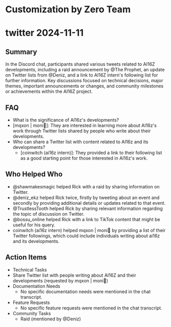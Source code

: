 # Customization by Zero Team

# twitter 2024-11-11

## Summary
 In the Discord chat, participants shared various tweets related to AI16Z developments, including a raid announcement by @The Prophet, an update on Twitter lists from @Deniz, and a link to AI16Z intern's following list for further information. Key discussions focused on technical decisions, major themes, important announcements or changes, and community milestones or achievements within the AI16Z project.

## FAQ
 - What is the significance of AI16z's developments?
  - [mqxon | moni🧙]: They are interested in learning more about AI16z's work through Twitter lists shared by people who write about their developments.
- Who can share a Twitter list with content related to AI16z and its developments?
  - [coinwitch (ai16z intern)]: They provided a link to their following list as a good starting point for those interested in AI16z's work.

## Who Helped Who
 - @shawmakesmagic helped Rick with a raid by sharing information on Twitter.
- @deniz_ekz helped Rick twice, firstly by tweeting about an event and secondly by providing additional details or updates related to that event.
- @TrustlessTooth helped Rick by sharing relevant information regarding the topic of discussion on Twitter.
- @bossu_online helped Rick with a link to TikTok content that might be useful for his query.
- coinwitch (ai16z intern) helped mqxon | moni🧙 by providing a list of their Twitter followings, which could include individuals writing about ai16z and its developments.

## Action Items
 - Technical Tasks
  - Share Twitter list with people writing about AI16Z and their developments (requested by mqxon | moni🧙)
- Documentation Needs
  - No specific documentation needs were mentioned in the chat transcript.
- Feature Requests
  - No specific feature requests were mentioned in the chat transcript.
- Community Tasks
  - Raid (mentioned by @Deniz)

